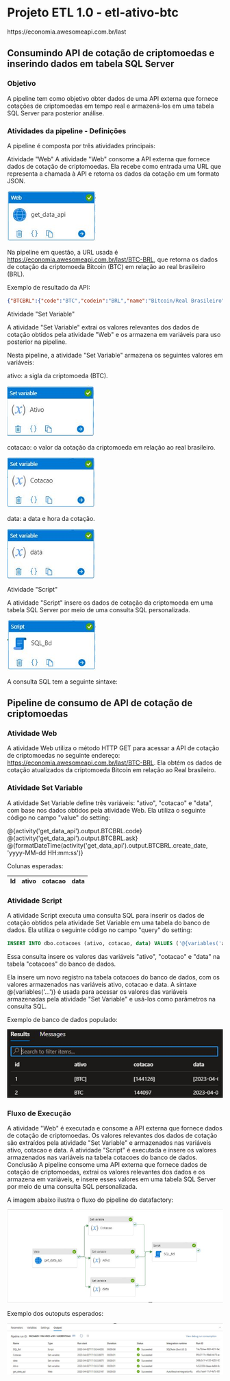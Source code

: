 # Projeto ETL 1.0 - etl-ativo-btc
<!-- ### ETL realizado na cloud Azure consumindo dados de API - Awesome API disponível em  --> https://economia.awesomeapi.com.br/last

## Consumindo API de cotação de criptomoedas e inserindo dados em tabela SQL Server
### Objetivo
A pipeline tem como objetivo obter dados de uma API externa que fornece cotações de criptomoedas em tempo real e armazená-los em uma tabela SQL Server para posterior análise.

### Atividades da pipeline - Definições
A pipeline é composta por três atividades principais:

Atividade "Web"
A atividade "Web" consome a API externa que fornece dados de cotação de criptomoedas.
Ela recebe como entrada uma URL que representa a chamada à API e retorna os dados da cotação em um formato JSON.

![Atividade Web](atvweb.JPG)

Na pipeline em questão, a URL usada é https://economia.awesomeapi.com.br/last/BTC-BRL, que retorna os dados de cotação da criptomoeda Bitcoin (BTC) em relação ao real brasileiro (BRL).

Exemplo de resultado da API:

~~~JSON
{"BTCBRL":{"code":"BTC","codein":"BRL","name":"Bitcoin/Real Brasileiro","high":"145901","low":"143500","varBid":"-296","pctChange":"-0.2","bid":"144461","ask":"144508","timestamp":"1680460621","create_date":"2023-04-02 15:37:01"}}
~~~

Atividade "Set Variable"

A atividade "Set Variable" extrai os valores relevantes dos dados de cotação obtidos pela atividade "Web" e os armazena em variáveis para uso posterior na pipeline.

Nesta pipeline, a atividade "Set Variable" armazena os seguintes valores em variáveis:

ativo: a sigla da criptomoeda (BTC).

![Atividade set var ativo](atvsetvaratv.JPG)

cotacao: o valor da cotação da criptomoeda em relação ao real brasileiro.

![Atividade set var cotacao](atvsetvarcot.JPG)

data: a data e hora da cotação.

![Atividade set var data](atvsetvardta.JPG)


Atividade "Script"

A atividade "Script" insere os dados de cotação da criptomoeda em uma tabela SQL Server por meio de uma consulta SQL personalizada.

![Atividade Script](atvscript.JPG)

A consulta SQL tem a seguinte sintaxe:

## Pipeline de consumo de API de cotação de criptomoedas

### Atividade Web

A atividade Web utiliza o método HTTP GET para acessar a API de cotação de criptomoedas no seguinte endereço: https://economia.awesomeapi.com.br/last/BTC-BRL. Ela obtém os dados de cotação atualizados da criptomoeda Bitcoin em relação ao Real brasileiro.

### Atividade Set Variable

A atividade Set Variable define três variáveis: "ativo", "cotacao" e "data", com base nos dados obtidos pela atividade Web. Ela utiliza o seguinte código no campo "value" do setting:

@{activity('get_data_api').output.BTCBRL.code}
@{activity('get_data_api').output.BTCBRL.ask}
@{formatDateTime(activity('get_data_api').output.BTCBRL.create_date, 'yyyy-MM-dd HH:mm:ss')}

Colunas esperadas:

Id   | ativo | cotacao | data 
---- | ----- |---------|-----

### Atividade Script

A atividade Script executa uma consulta SQL para inserir os dados de cotação obtidos pela atividade Set Variable em uma tabela do banco de dados. Ela utiliza o seguinte código no campo "query" do setting:

~~~SQL
INSERT INTO dbo.cotacoes (ativo, cotacao, data) VALUES ('@{variables('ativo')}', '@{variables('cotacao')}', '@{variables('data')}')
~~~

Essa consulta insere os valores das variáveis "ativo", "cotacao" e "data" na tabela "cotacoes" do banco de dados.

Ela insere um novo registro na tabela cotacoes do banco de dados, com os valores armazenados nas variáveis ativo, cotacao e data. A sintaxe @{variables('...')} é usada para acessar os valores das variáveis armazenadas pela atividade "Set Variable" e usá-los como parâmetros na consulta SQL.

Exemplo de banco de dados populado:

![Exemplo Banco de dados](bdetlbtc.JPG)


### Fluxo de Execução
A atividade "Web" é executada e consome a API externa que fornece dados de cotação de criptomoedas.
Os valores relevantes dos dados de cotação são extraídos pela atividade "Set Variable" e armazenados nas variáveis ativo, cotacao e data.
A atividade "Script" é executada e insere os valores armazenados nas variáveis na tabela cotacoes do banco de dados.
Conclusão
A pipeline consome uma API externa que fornece dados de cotação de criptomoedas, extrai os valores relevantes dos dados e os armazena em variáveis, e insere esses valores em uma tabela SQL Server por meio de uma consulta SQL personalizada. 

A imagem abaixo ilustra o fluxo do pipeline do datafactory:

![Fluxo do Pipeline](adfpipelineetlbtc.JPG)

Exemplo dos outoputs esperados:

![Atividades Output](adfoutetlbtc.JPG)

